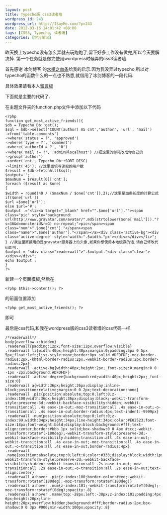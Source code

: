 ```yaml
--- 
layout: post
title: Typecho版 css3读者墙
wordpress_id: 243
wordpress_url: http://ISayMe.com/?p=243
date: 2012-03-16 14:01:42 +08:00
tags: [CSS3, Typecho, 读者墙]
categories: [学习笔记]
---
```

昨天换上typecho没有怎么弄就去玩跑跑了,留下好多工作没有做完,所以今天要解决掉.
第一个任务就是做完使用wordpress时候弄的css3读者墙.

首先感谢 冰剑博客 的[水榜之血条](http://www.binjoo.net/2011/04/most-active-life)给我的启示.因为我没弄过typecho,所以对typecho的函数什么的一点也不熟悉,就借用了冰剑博客的一段代码.

具体效果请看本人[留言板](http://isayme.com/message/)

下面就是主要的代码了.

在主题文件夹的function.php文件中添加以下代码

    <?php
    function get_most_active_friends(){
    $db = Typecho_Db::get();
    $sql = $db->select('COUNT(author) AS cnt','author', 'url', 'mail')
    ->from('table.comments')
    ->where('status = ?', 'approved')
    ->where('type = ?', 'comment')
    ->where('authorId = ?', '0')
    ->where('mail != ?', 'admin@localhost') //把这里的邮箱改成你自己的
    ->group('author')
    ->order('cnt', Typecho_Db::SORT_DESC)
    ->limit('45'); //这里面填写读取的用户数
    $result = $db->fetchAll($sql);
    $output='';
    $maxNum = $result[0]['cnt'];
    foreach ($result as $one)
    {
    $width = round(40 / ($maxNum / $one['cnt']),2);//这里是血条长度的计算公式
    if($one['url'])
    $url =$one['url'];
    else $url='#';
    $output .="<li><a target="_blank" href="".$one['url'].""><span class="pic" style="background: url(http://www.gravatar.com/avatar/".md5(strtolower($one['mail']))."?s=36&d=monsterid&r=G) no-repeat;">pic</span><span class="num">".$one['cnt']."</span><span class="name">".$one['author']."</span></a><div class='active-bg'><div class='active-degree' style='width:".$width."px'></div></div></li>";
    } //我这里直接用的是gravatar服务器上的头像,如果你想使用本地缓存的话,请自己修改代码即可.
    $output = "<div class="readerwall">".$output."<div class="clear"></div></div>";
    echo $output ;
    }
    ?>

新建一个页面模板,然后在

    <?php $this->content(); ?>

的前面位置添加

    <?php get_most_active_friends(); ?>

即可

最后是css代码,和我在wordpress版的css3读者墙的css代码一样.

    /*readerwall*/
    body{overflow-x:hidden}
    .readerwall{padding:12px;font-size:12px;overflow:visible}
    .readerwall li{width:40px;height:40px;margin:0;padding:5px 0 5px 5px;float:left;list-style:none;border:0px solid #DFDFDF;-moz-border-radius:2px;-khtml-border-radius:2px;-webkit-border-radius:2px;border-radius:2px}
    .readerwall .active-bg{width:40px;height:2px;_font-size:0;margin:0 0 -1px -2px;background:#DFDFDF}
    .readerwall .active-degree{background:red;width:40px;height:2px;_font-size:0}
    .readerwall a{width:36px;height:36px;display:inline-block;position:relative;margin:0 0 2px;text-decoration:none}
    .readerwall .pic{position:absolute;top:0;left:0;z-index:100;width:36px;height:36px;display:block;-webkit-transform-style:preserve-3d;-webkit-backface-visibility:hidden;-webkit-transition:all .4s ease-in-out;-moz-transition:all .4s ease-in-out;-o-transition:all .4s ease-in-out;border-radius:4px;text-indent:-9999px}
    .readerwall .num{position:absolute;top:0;left:0;z-index:99;width:34px;height:34px;line-height:34px;color:#E02523;font-size:18px;font-weight:bold;display:block;background:#fff;text-align:center;border:#bbb 1px solid;box-shadow:0 0 4px #ccc;-webkit-transform:rotateY(-180deg);-webkit-transform-style:preserve-3d;-webkit-backface-visibility:hidden;transition:all .4s ease-in-out;-webkit-transition:all .4s ease-in-out;-moz-transition:all .4s ease-in-out;-o-transition:all .4s ease-in-out;border-radius:4px}
    .readerwall .name{position:absolute;top:0;left:0;color:#333;display:block;width:1px;height:1px;overflow:hidden;-webkit-transform-style:preserve-3d;-webkit-backface-visibility:hidden;-webkit-transition:all .2s ease-in-out;-moz-transition:all .2s ease-in-out;-o-transition:all .2s ease-in-out;text-align:center}
    .readerwall a:hover .pic{z-index:100;border-color:#eee;-webkit-transform:rotateY(180deg);-moz-transform:rotateY(180deg)}
    .readerwall a:hover .num{z-index:101;-webkit-transform:rotateY(0deg);-moz-transform:rotateY(0deg);opacity:.8}
    .readerwall a:hover .name{top:-28px;left:-38px;z-index:101;padding:4px 6px;height:20px;line-height:20px;overflow:hidden;background:#fff;border-radius:2px;box-shadow:0 0 3px #000;min-width:100px;opacity:.8}
